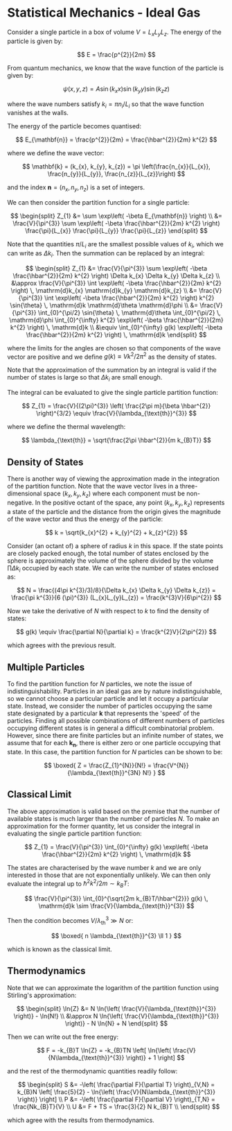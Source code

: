 # Statistical Mechanics - Ideal Gas

Consider a single particle in a box of volume $V = L_{x}L_{y}L_{z}$. The energy of the particle is given by:

$$
E = \frac{p^{2}}{2m}
$$

From quantum mechanics, we know that the wave function of the particle is given by:

$$
\psi(x,y,z) = A \sin{(k_{x}x)} \sin{(k_{y}y)} \sin{(k_{z}z)}
$$

where the wave numbers satisfy $k_{i} = \pi n_{i}/L_{i}$ so that the wave function vanishes at the walls.

The energy of the particle becomes quantised:

$$
E_{\mathbf{n}} = \frac{p^{2}}{2m} = \frac{\hbar^{2}}{2m} k^{2}
$$

where we define the wave vector:

$$
\mathbf{k} = (k_{x}, k_{y}, k_{z}) = \pi \left(\frac{n_{x}}{L_{x}}, \frac{n_{y}}{L_{y}}, \frac{n_{z}}{L_{z}}\right)
$$

and the index $\mathbf{n} = (n_{x}, n_{y}, n_{z})$ is a set of integers.

We can then consider the partition function for a single particle:

$$
\begin{split}
Z_{1} &= \sum \exp\left( -\beta E_{\mathbf{n}} \right) \\
&= \frac{V}{\pi^{3}} \sum \exp\left( -\beta \frac{\hbar^{2}}{2m} k^{2} \right) \frac{\pi}{L_{x}} \frac{\pi}{L_{y}} \frac{\pi}{L_{z}}
\end{split}
$$

Note that the quantities $\pi/L_{i}$ are the smallest possible values of $k_{i}$, which we can write as $\Delta k_{i}$. Then the summation can be replaced by an integral:

$$
\begin{split}
Z_{1} &= \frac{V}{\pi^{3}} \sum \exp\left( -\beta \frac{\hbar^{2}}{2m} k^{2} \right) \Delta k_{x} \Delta k_{y} \Delta k_{z} \\
&\approx \frac{V}{\pi^{3}} \int \exp\left( -\beta \frac{\hbar^{2}}{2m} k^{2} \right) \, \mathrm{d}k_{x} \mathrm{d}k_{y} \mathrm{d}k_{z} \\
&= \frac{V}{\pi^{3}} \int \exp\left( -\beta \frac{\hbar^{2}}{2m} k^{2} \right) k^{2} \sin{\theta} \, \mathrm{d}k \mathrm{d}\theta \mathrm{d}\phi \\
&= \frac{V}{\pi^{3}} \int_{0}^{\pi/2} \sin{\theta} \, \mathrm{d}\theta \int_{0}^{\pi/2} \, \mathrm{d}\phi \int_{0}^{\infty} k^{2} \exp\left( -\beta \frac{\hbar^{2}}{2m} k^{2} \right) \, \mathrm{d}k \\
&\equiv \int_{0}^{\infty} g(k) \exp\left( -\beta \frac{\hbar^{2}}{2m} k^{2} \right) \, \mathrm{d}k
\end{split}
$$

where the limits for the angles are chosen so that components of the wave vector are positive and we define $g(k) \equiv Vk^{2}/2\pi^{2}$ as the density of states.

Note that the approximation of the summation by an integral is valid if the number of states is large so that $\Delta k_{i}$ are small enough.

The integral can be evaluated to give the single particle partition function:

$$
Z_{1} = \frac{V}{(2\pi)^{3}} \left( \frac{2\pi m}{\beta \hbar^{2}} \right)^{3/2} \equiv \frac{V}{\lambda_{\text{th}}^{3}}
$$

where we define the thermal wavelength:

$$
\lambda_{\text{th}} = \sqrt{\frac{2\pi \hbar^{2}}{m k_{B}T}}
$$

## Density of States

There is another way of viewing the approximation made in the integration of the partition function. Note that the wave vector lives in a three-dimensional space $(k_{x}, k_{y}, k_{z})$ where each component must be non-negative. In the positive octant of the space, any point $(k_{x}, k_{y}, k_{z})$ represents a state of the particle and the distance from the origin gives the magnitude of the wave vector and thus the energy of the particle:

$$
k = \sqrt{k_{x}^{2} + k_{y}^{2} + k_{z}^{2}}
$$

Consider (an octant of) a sphere of radius $k$ in this space. If the state points are closely packed enough, the total number of states enclosed by the sphere is approximately the volume of the sphere divided by the volume $\prod \Delta k_{i}$ occupied by each state. We can write the number of states enclosed as:

$$
N = \frac{(4\pi k^{3}/3)/8}{\Delta k_{x} \Delta k_{y} \Delta k_{z}} = \frac{\pi k^{3}}{6 (\pi)^{3}} (L_{x}L_{y}L_{z}) = \frac{k^{3}V}{6\pi^{2}}
$$

Now we take the derivative of $N$ with respect to $k$ to find the density of states:

$$
g(k) \equiv \frac{\partial N}{\partial k} = \frac{k^{2}V}{2\pi^{2}}
$$

which agrees with the previous result.

## Multiple Particles

To find the partition function for $N$ particles, we note the issue of indistinguishability. Particles in an ideal gas are by nature indistinguishable, so we cannot choose a particular particle and let it occupy a particular state. Instead, we consider the number of particles occupying the same state designated by a particular $\mathbf{k}$ that represents the 'speed' of the particles. Finding all possible combinations of different numbers of particles occupying different states is in general a difficult combinatorial problem. However, since there are finite particles but an infinite number of states, we assume that for each $\mathbf{k}_{\mathbf{n}}$, there is either zero or one particle occupying that state. In this case, the partition function for $N$ particles can be shown to be:

$$
\boxed{
Z = \frac{Z_{1}^{N}}{N!} = \frac{V^{N}}{\lambda_{\text{th}}^{3N} N!}
}
$$

## Classical Limit

The above approximation is valid based on the premise that the number of available states is much larger than the number of particles $N$. To make an approximation for the former quantity, let us consider the integral in evaluating the single particle partition function:

$$
Z_{1} = \frac{V}{\pi^{3}} \int_{0}^{\infty} g(k) \exp\left( -\beta \frac{\hbar^{2}}{2m} k^{2} \right) \, \mathrm{d}k
$$

The states are characterised by the wave number $k$ and we are only interested in those that are not exponentially unlikely. We can then only evaluate the integral up to $\hbar^{2} k^{2}/2m \sim k_{B}T$:

$$
\frac{V}{\pi^{3}} \int_{0}^{\sqrt{2m k_{B}T/\hbar^{2}}} g(k) \, \mathrm{d}k \sim \frac{V}{\lambda_{\text{th}}^{3}}
$$

Then the condition becomes $V/\lambda_{\text{th}}^{3} \gg N$ or:

$$
\boxed{
n \lambda_{\text{th}}^{3} \ll 1
}
$$

which is known as the classical limit.

## Thermodynamics

Note that we can approximate the logarithm of the partition function using Stirling's approximation:

$$
\begin{split}
\ln{Z} &= N \ln{\left( \frac{V}{\lambda_{\text{th}}^{3}} \right)} - \ln{N!} \\
&\approx N \ln{\left( \frac{V}{\lambda_{\text{th}}^{3}} \right)} - N \ln{N} + N
\end{split}
$$

Then we can write out the free energy:

$$
F = -k_{B}T \ln{Z} = -k_{B}TN \left[ \ln{\left( \frac{V}{N\lambda_{\text{th}}^{3}} \right)} + 1 \right]
$$

and the rest of the thermodynamic quantities readily follow:

$$
\begin{split}
S &= -\left( \frac{\partial F}{\partial T} \right)_{V,N} = k_{B}N \left[ \frac{5}{2} - \ln{\left( \frac{V}{N\lambda_{\text{th}}^{3}} \right)} \right] \\
P &= -\left( \frac{\partial F}{\partial V} \right)_{T,N} = \frac{Nk_{B}T}{V} \\
U &= F + TS = \frac{3}{2} N k_{B}T \\
\end{split}
$$

which agree with the results from thermodynamics.
